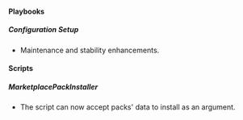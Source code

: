 
#### Playbooks
##### Configuration Setup
- Maintenance and stability enhancements.

#### Scripts
##### MarketplacePackInstaller
- The script can now accept packs' data to install as an argument.
